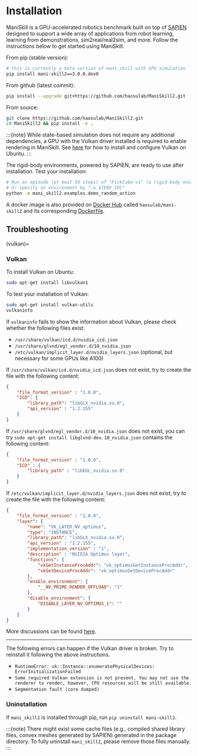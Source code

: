 # Installation

ManiSkill is a GPU-accelerated robotics benchmark built on top of [SAPIEN](https://github.com/haosulab/sapien) designed to support a wide array of applications from robot learning, learning from demonstrations, sim2real/real2sim, and more. Follow the instructions below to get started using ManiSkill.

From pip (stable version):

```bash
# this is currently a beta version of mani_skill with GPU simulation
pip install mani-skill2==3.0.0.dev0
```

From github (latest commit):

```bash
pip install --upgrade git+https://github.com/haosulab/ManiSkill2.git
```

From source:

```bash
git clone https://github.com/haosulab/ManiSkill2.git
cd ManiSkill2 && pip install -e .
```

:::{note}
While state-based simulation does not require any additional dependencies, a GPU with the Vulkan driver installed is required to enable rendering in ManiSkill. See [here](#vulkan) for how to install and configure Vulkan on Ubuntu.
:::

The rigid-body environments, powered by SAPIEN, are ready to use after installation. Test your installation:

```bash
# Run an episode (at most 50 steps) of "PickCube-v1" (a rigid-body environment) with random actions
# Or specify an environment by "-e ${ENV_ID}"
python -m mani_skill2.examples.demo_random_action
```

A docker image is also provided on [Docker Hub](https://hub.docker.com/repository/docker/haosulab/mani-skill2/general) called  `haosulab/mani-skill2` and its corresponding [Dockerfile](https://github.com/haosulab/ManiSkill2/blob/main/docker/Dockerfile).
<!-- 
## Soft-body environments / Warp (ManiSkill2-version)

:::{note}
The following section is to install [NVIDIA Warp](https://github.com/NVIDIA/warp) for soft-body environments. You can skip it if you do not need soft-body environments yet.
:::

The soft-body environments in ManiSkill2 are supported by SAPIEN and customized NVIDIA Warp. **CUDA toolkit >= 11.3 and gcc** are required. You can download and install the CUDA toolkit from the [offical website](https://developer.nvidia.com/cuda-downloads?target_os=Linux).

Assuming the CUDA toolkit is installed at `/usr/local/cuda`, you need to ensure `CUDA_PATH` or `CUDA_HOME` is set properly:

```bash
export CUDA_PATH=/usr/local/cuda

# The following command should print a CUDA compiler version >= 11.3
${CUDA_PATH}/bin/nvcc --version

# The following command should output a valid gcc version
gcc --version
```

:::{note}
If `nvcc` is included in `$PATH`, we will try to figure out the variable `CUDA_PATH` automatically.
:::

After CUDA is properly set up, compile Warp customized for ManiSkill2:

``` bash
# If you encounter "ModuleNotFoundError: No module named 'warp'", please add warp_maniskill to the python path. 
export PYTHONPATH=/path/to/ManiSkill2/warp_maniskill:$PYTHONPATH
# warp.so is generated under warp_maniskill/warp/bin
python -m warp_maniskill.build_lib
```

For soft-body environments, you need to make sure only 1 CUDA device is visible:

``` bash
# Select the first CUDA device. Change 0 to other integer for other device.
export CUDA_VISIBLE_DEVICES=0
```

If multiple CUDA devices are visible, the environment will give an error. If you
want to interactively visualize the environment, you need to assign the id of
the GPU connected to your display (e.g., monitor screen).

:::{warning}
All soft-body environments require runtime compilation and cache generation. The cache is generated in parallel. Thus, to avoid race conditions, before you create soft-body environments in parallel, please make sure the cache is already generated. You can generate cache in advance by `python -m mani_skill2.utils.precompile_mpm -e {ENV_ID}` (or without an option for all soft-body environments).
::: -->

## Troubleshooting

(vulkan)=

### Vulkan

To install Vulkan on Ubuntu:

```bash
sudo apt-get install libvulkan1
```

To test your installation of Vulkan:

```bash
sudo apt-get install vulkan-utils
vulkaninfo
```

If `vulkaninfo` fails to show the information about Vulkan, please check whether the following files exist:

- `/usr/share/vulkan/icd.d/nvidia_icd.json`
- `/usr/share/glvnd/egl_vendor.d/10_nvidia.json`
- `/etc/vulkan/implicit_layer.d/nvidia_layers.json` (optional, but necessary for some GPUs like A100)

If `/usr/share/vulkan/icd.d/nvidia_icd.json` does not exist, try to create the file with the following content:

```json
{
    "file_format_version" : "1.0.0",
    "ICD": {
        "library_path": "libGLX_nvidia.so.0",
        "api_version" : "1.2.155"
    }
}
```

If `/usr/share/glvnd/egl_vendor.d/10_nvidia.json` does not exist, you can try `sudo apt-get install libglvnd-dev`. `10_nvidia.json` contains the following content:

```json
{
    "file_format_version" : "1.0.0",
    "ICD" : {
        "library_path" : "libEGL_nvidia.so.0"
    }
}
```

If `/etc/vulkan/implicit_layer.d/nvidia_layers.json` does not exist, try to create the file with the following content:

```json
{
    "file_format_version" : "1.0.0",
    "layer": {
        "name": "VK_LAYER_NV_optimus",
        "type": "INSTANCE",
        "library_path": "libGLX_nvidia.so.0",
        "api_version" : "1.2.155",
        "implementation_version" : "1",
        "description" : "NVIDIA Optimus layer",
        "functions": {
            "vkGetInstanceProcAddr": "vk_optimusGetInstanceProcAddr",
            "vkGetDeviceProcAddr": "vk_optimusGetDeviceProcAddr"
        },
        "enable_environment": {
            "__NV_PRIME_RENDER_OFFLOAD": "1"
        },
        "disable_environment": {
            "DISABLE_LAYER_NV_OPTIMUS_1": ""
        }
    }
}
```

More discussions can be found [here](https://github.com/haosulab/SAPIEN/issues/115).

---

The following errors can happen if the Vulkan driver is broken. Try to reinstall it following the above instructions.

- `RuntimeError: vk::Instance::enumeratePhysicalDevices: ErrorInitializationFailed`
- `Some required Vulkan extension is not present. You may not use the renderer to render, however, CPU resources will be still available.`
- `Segmentation fault (core dumped)`
<!-- 
### Warp

If the soft-body environment throws a **memory error**, you can try compiling Warp in the debug mode.

```bash
PYTHONPATH="$PWD"/warp_maniskill:$PYTHONPATH python -m warp_maniskill.build_lib --mode debug
```

Remember to compile again in the release mode after you finish debugging. In the debug mode, if the error becomes `unsupported toolchain`, it means you have a conflicting CUDA version. -->

### Uninstallation

If `mani_skill2` is installed through pip, run `pip uninstall mani-skill2`.

:::{note}
There might exist some cache files (e.g., compiled shared library files, convex meshes generated by SAPIEN) generated in the package directory. To fully uninstall `mani_skill2`, please remove those files manually.
:::
